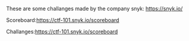 These are some challanges made by the company snyk: https://snyk.io/

Scoreboard:https://ctf-101.snyk.io/scoreboard

Challanges:https://ctf-101.snyk.io/scoreboard

